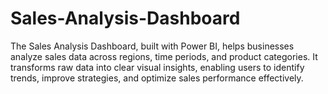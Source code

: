 # Sales-Analysis-Dashboard
The Sales Analysis Dashboard, built with Power BI, helps businesses analyze sales data across regions, time periods, and product categories. It transforms raw data into clear visual insights, enabling users to identify trends, improve strategies, and optimize sales performance effectively.

